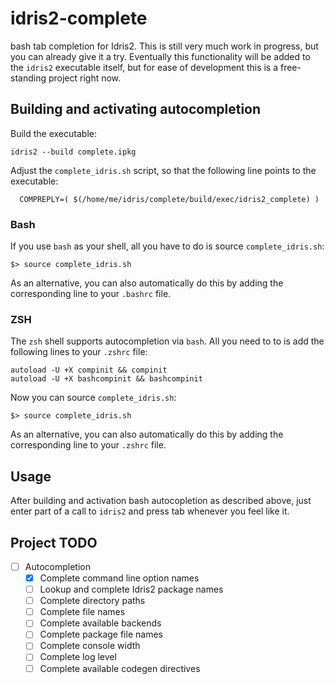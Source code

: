 # idris2-complete
bash tab completion for Idris2. This is still very much work
in progress, but you can already give it a try. Eventually this
functionality will be added to the `idris2` executable itself,
but for ease of development this is a free-standing project
right now.

## Building and activating autocompletion

Build the executable:
```
idris2 --build complete.ipkg
```
Adjust the `complete_idris.sh` script, so that the following
line points to the executable:

```
  COMPREPLY=( $(/home/me/idris/complete/build/exec/idris2_complete) )
```

### Bash
If you use `bash` as your shell, all you have to do is
source `complete_idris.sh`:

```
$> source complete_idris.sh
```

As an alternative, you can also automatically do this
by adding the corresponding line to your `.bashrc` file.

### ZSH
The `zsh` shell supports autocompletion via `bash`.
All you need to to is add the following lines to your `.zshrc`
file:

```
autoload -U +X compinit && compinit
autoload -U +X bashcompinit && bashcompinit
```

Now you can source `complete_idris.sh`:

```
$> source complete_idris.sh
```

As an alternative, you can also automatically do this
by adding the corresponding line to your `.zshrc` file.

## Usage

After building and activation bash autocopletion as described
above, just enter part of a call to `idris2` and press tab whenever
you feel like it.

## Project TODO

- [ ] Autocompletion
  - [x] Complete command line option names
  - [ ] Lookup and complete Idris2 package names
  - [ ] Complete directory paths
  - [ ] Complete file names
  - [ ] Complete available backends
  - [ ] Complete package file names
  - [ ] Complete console width
  - [ ] Complete log level
  - [ ] Complete available codegen directives
